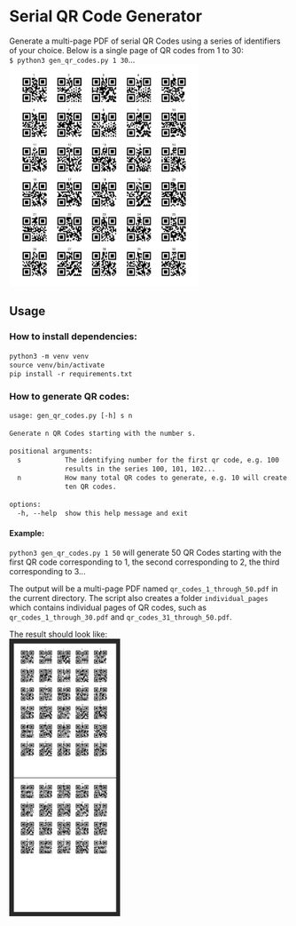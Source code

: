 #  Serial QR Code Generator

Generate a multi-page PDF of serial QR Codes using a series of identifiers of your choice.
Below is a single page of QR codes from 1 to 30:
<br>
`$ python3 gen_qr_codes.py 1 30`...
<br>
<img alt="one page of QR codes" src="single-page-teaser.png" height="400"/>

## Usage
### How to install dependencies:
```
python3 -m venv venv
source venv/bin/activate
pip install -r requirements.txt
```

### How to generate QR codes:
```
usage: gen_qr_codes.py [-h] s n

Generate n QR Codes starting with the number s.

positional arguments:
  s           The identifying number for the first qr code, e.g. 100
              results in the series 100, 101, 102...
  n           How many total QR codes to generate, e.g. 10 will create
              ten QR codes.

options:
  -h, --help  show this help message and exit
```

#### Example:
`python3 gen_qr_codes.py 1 50`
will generate 50 QR Codes starting with the first QR code corresponding to 1, 
the second corresponding to 2, the third corresponding to 3...

The output will be a multi-page PDF named `qr_codes_1_through_50.pdf` in the current directory.
The script also creates a folder `individual_pages` which contains individual pages of QR codes,
such as `qr_codes_1_through_30.pdf` and `qr_codes_31_through_50.pdf`.

The result should look like: <br>
<img alt="two pages of QR codes" src="multi-page-teaser.png" height="500"/>

